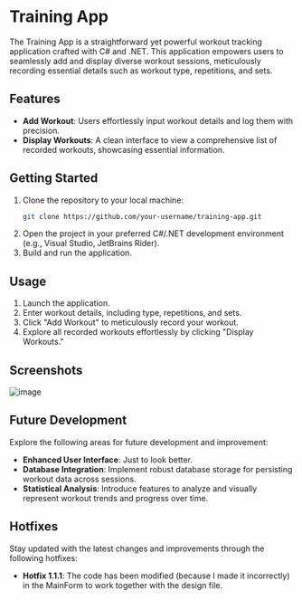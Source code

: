 # Training App

The Training App is a straightforward yet powerful workout tracking application crafted with C# and .NET. This application empowers users to seamlessly add and display diverse workout sessions, meticulously recording essential details such as workout type, repetitions, and sets.

## Features
- **Add Workout**: Users effortlessly input workout details and log them with precision.
- **Display Workouts**: A clean interface to view a comprehensive list of recorded workouts, showcasing essential information.

## Getting Started
1. Clone the repository to your local machine:
    ```bash
    git clone https://github.com/your-username/training-app.git
    ```
2. Open the project in your preferred C#/.NET development environment (e.g., Visual Studio, JetBrains Rider).
3. Build and run the application.

## Usage
1. Launch the application.
2. Enter workout details, including type, repetitions, and sets.
3. Click "Add Workout" to meticulously record your workout.
4. Explore all recorded workouts effortlessly by clicking "Display Workouts."

## Screenshots
![image](https://github.com/OlafGrzesiak/TrainingApp/assets/115358036/7fa3f397-41ba-40ea-8b28-75bb012b482f)

## Future Development
Explore the following areas for future development and improvement:
- **Enhanced User Interface**: Just to look better.
- **Database Integration**: Implement robust database storage for persisting workout data across sessions.
- **Statistical Analysis**: Introduce features to analyze and visually represent workout trends and progress over time.

## Hotfixes
Stay updated with the latest changes and improvements through the following hotfixes:
- **Hotfix 1.1.1**: The code has been modified (because I made it incorrectly) in the MainForm to work together with the design file.

